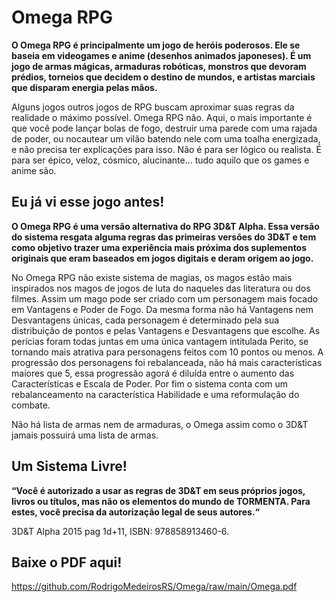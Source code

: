 # Omega RPG

**O Omega RPG é principalmente um jogo de heróis poderosos. Ele se baseia em videogames e anime (desenhos animados japoneses). É um jogo de armas mágicas, armaduras robóticas, monstros que devoram prédios, torneios que decidem o destino de mundos, e artistas marciais que disparam energia pelas mãos.**

Alguns jogos outros jogos de RPG buscam aproximar suas regras da realidade o máximo possível. Omega RPG não. Aqui, o mais importante é que você pode lançar bolas de fogo, destruir uma parede com uma rajada de poder, ou nocautear um vilão batendo nele com uma toalha energizada, e não precisa ter explicações para isso. Não é para ser lógico ou realista. É para ser épico, veloz, cósmico, alucinante... tudo aquilo que os games e anime são.

## Eu já vi esse jogo antes!
**O Omega RPG é uma versão alternativa do RPG 3D&T Alpha. Essa versão do sistema resgata alguma regras das primeiras versões do 3D&T e tem como objetivo trazer uma experiência mais próxima dos suplementos originais que eram baseados em jogos digitais e deram origem ao jogo.**

No Omega RPG não existe sistema de magias, os magos estão mais inspirados nos magos de jogos de luta do naqueles das literatura ou dos filmes. Assim um mago pode ser criado com um personagem mais focado em Vantagens e Poder de Fogo. Da mesma forma não há Vantagens nem Desvantagens únicas, cada personagem é determinado pela sua distribuição de pontos e pelas Vantagens e Desvantagens que escolhe. As perícias foram todas juntas em uma única vantagem intitulada Perito, se tornando mais atrativa para personagens feitos com 10 pontos ou menos. A progressão dos personagens foi rebalanceada, não há mais características maiores que 5, essa progressão agorá é diluída entre o aumento das Características e Escala de Poder. Por fim o sistema conta com um rebalanceamento na característica Habilidade e uma reformulação do combate.

Não há lista de armas nem de armaduras, o Omega assim como o 3D&T jamais possuirá uma lista de armas.

## Um Sistema Livre!
**“Você é autorizado a usar as regras de 3D&T em seus próprios jogos, livros ou títulos, mas não os elementos do mundo de TORMENTA. Para estes, você precisa da autorização legal de seus autores.“**

3D&T Alpha 2015 pag 1d+11, ISBN: 978858913460-6.

## Baixe o PDF aqui!
https://github.com/RodrigoMedeirosRS/Omega/raw/main/Omega.pdf
